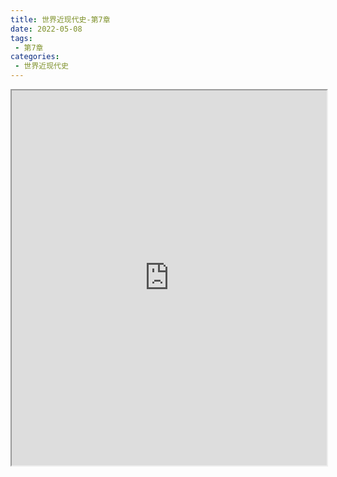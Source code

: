 ```yaml
---
title: 世界近现代史-第7章
date: 2022-05-08
tags:
 - 第7章
categories:
 - 世界近现代史
---
```




<iframe src="https://history.yourtools.icu/pdf/web/viewer.html?file=https://vkceyugu.cdn.bspapp.com/VKCEYUGU-98958311-3e7b-45a4-9247-ea869d6246c3/71080dca-8a0b-41eb-855d-7b9a26a3587d.pdf" width="100%" height="600px"></iframe>
